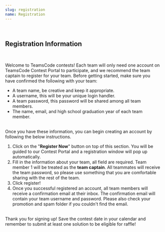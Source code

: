 ```yaml
---
slug: registration
name: Registration
---
```


<br>

## Registration Information

<br>

Welcome to TeamsCode contests! Each team will only need one account on TeamsCode Contest Portal to participate, and we recommend the team captain to register for your team. Before getting started, make sure you have confirmed the following with your team:

* A team name, be creative and keep it appropriate.
* A username, this will be your unique login handler.
* A team password, this password will be shared among all team members.
* The name, email, and high school graduation year of each team member.

<br>
Once you have these information, you can begin creating an account by following the below instructions.

1. Click on the "**Register Now**" button on top of this section. You will be guided to our Contest Portal and a registration window will pop up automatically.
2. Fill in the information about your team, all field are required. Team member 1 will be treated as the **team captain**. All teammates will receive the team password, so please use something that you are comfortable sharing with the rest of the team.
3. Click register!
4. Once you successful registered an account, all team members will receive a confirmation email at their inbox. The confirmation email will contain your team username and password. Please also check your promotion and spam folder if you couldn't find the email.

<br>
Thank you for signing up! Save the contest date in your calendar and remember to submit at least one solution to be eligible for raffle!
